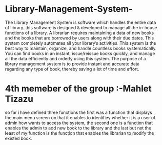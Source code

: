 # Library-Management-System-
The Library Management System is software which handles the entire data of library. 
this software  is designed & developed to manage all the in-house functions of a library.
A librarian requires maintaining a data of new books and the books that are borrowed by users along with their due dates. 
This system completely automates all your library’s activities.
This system is the best way to maintain, organize, and handle countless books systematically.
You can find books in an instant, issue/reissue books quickly, and manage all the data efficiently and orderly using this system. 
The purpose of a library management system is to provide instant and accurate data regarding any type of book, thereby saving a lot of time and effort.

# 4th memeber of the group :-Mahlet Tizazu
so far i have defined three functions the first was a function that displays the main menu screen on that it enables to identifiey whether it is a user of admin how wants to access the system, the second one is a function that enables the admin to add new book to the library and the last but not the least of my function is the function that enables the librarian to modify the existed book.  
